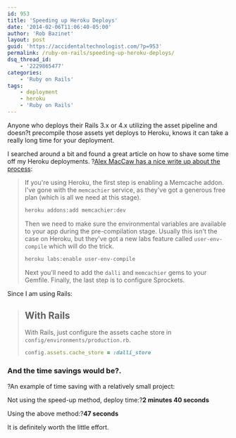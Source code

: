 ```yaml
---
id: 953
title: 'Speeding up Heroku Deploys'
date: '2014-02-06T11:06:40-05:00'
author: 'Rob Bazinet'
layout: post
guid: 'https://accidentaltechnologist.com/?p=953'
permalink: /ruby-on-rails/speeding-up-heroku-deploys/
dsq_thread_id:
    - '2229865477'
categories:
    - 'Ruby on Rails'
tags:
    - deployment
    - heroku
    - 'Ruby on Rails'
---
```


Anyone who deploys their Rails 3.x or 4.x utilizing the asset pipeline and doesn?t precompile those assets yet deploys to Heroku, knows it can take a really long time for your deployment.

I searched around a bit and found a great article on how to shave some time off my Heroku deployments. ?[Alex MacCaw has a nice write up about the process](https://blog.alexmaccaw.com/faster-deploys):

> If you're using Heroku, the first step is enabling a Memcache addon. I've gone with the `memcachier` service, as they've got a generous free plan (which is all we need at this stage).
> 
> ```bash
> heroku addons:add memcachier:dev
> ```
> 
> Then we need to make sure the environmental variables are available to your app during the pre-compilation stage. Usually this isn't the case on Heroku, but they've got a new labs feature called `user-env-compile` which will do the trick.
> 
> ```bash
> heroku labs:enable user-env-compile
> ```
> 
> Next you'll need to add the `dalli` and `memcachier` gems to your Gemfile. Finally, the last step is to configure Sprockets.

Since I am using Rails:

> ## With Rails
> 
> With Rails, just configure the assets cache store in `config/environments/production.rb`.
> 
> ```ruby
> config.assets.cache_store = :dalli_store
> ```

### And the time savings would be?.

?An example of time saving with a relatively small project:

Not using the speed-up method, deploy time:?**2 minutes 40 seconds**

Using the above method:?**47 seconds**

It is definitely worth the little effort.